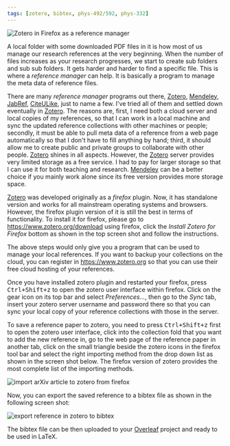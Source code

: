```yaml
---
tags: [zotero, bibtex, phys-492/592, phys-332]
---
```


![Zotero in Firefox as a reference manager]({{site.ina}}/zotero4firefox.png)

A local folder with some downloaded PDF files in it is how most of us manage 
our research references at the very beginning. When the number of files 
increases as your research progresses, we start to create sub folders and sub 
sub folders. It gets harder and harder to find a specific file. This is where a 
*reference manager* can help. It is basically a program to manage the meta data 
of reference files.

There are many *reference manager* programs out there, [Zotero][], 
[Mendeley][], [JabRef][], [CiteULike][], just to name a few. I've tried all of 
them and settled down eventually in [Zotero][]. The reasons are, first, I need 
both a cloud server and local copies of my references, so that I can work in a 
local machine and sync the updated reference collections with other machines or 
people; secondly, it must be able to pull meta data of a reference from a web 
page automatically so that I don't have to fill anything by hand; third, it 
should allow me to create public and private groups to collaborate with other 
people. [Zotero][] shines in all aspects. However, the [Zotero][] server 
provides very limited storage as a free service. I had to pay for larger 
storage so that I can use it for both teaching and research. [Mendeley][] can 
be a better choice if you mainly work alone since its free version provides 
more storage space.

[Zotero][] was developed originally as a *firefox* plugin. Now, it has 
standalone version and works for all mainstream operating systems and browsers. 
However, the firefox plugin version of it is still the best in terms of 
functionality. To install it for firefox, please go to 
<https://www.zotero.org/download> using firefox, click the *Install Zotero for 
Firefox* bottom as shown in the top screen shot and follow the instructions. 

The above steps would only give you a program that can be used to manage your 
local references. If you want to backup your collections on the cloud, you can 
register in <https://www.zotero.org> so that you can use their free cloud 
hosting of your references.

Once you have installed zotero plugin and restarted your firefox, press 
<kbd>Ctrl+Shift+z</kbd> to open the zotero user interface within firefox. Click 
on the gear icon on its top bar and select *Preferences...*, then go to the 
*Sync* tab, insert your zotero server username and password there so that you 
can sync your local copy of your reference collections with those in the 
server.

To save a reference paper to zotero, you need to press <kbd>Ctrl+Shift+z</kbd> 
first to open the zotero user interface, click into the collection fold that 
you want to add the new reference in, go to the web page of the reference paper 
in another tab, click on the small triangle beside the zotero icons in the 
firefox tool bar and select the right importing method from the drop down list 
as shown in the screen shot below. The firefox version of zotero provides the 
most complete list of the importing methods.

![import arXiv article to zotero from firefox]({{site.ina}}/zotero4arXiv.png)

Now, you can export the saved reference to a bibtex file as shown in the 
following screen shot:

![export reference in zotero to bibtex]({{site.ina}}/zoteroexport.png)

The bibtex file can be then uploaded to your [Overleaf][] project and ready to 
be used in LaTeX.

[Zotero]:https://www.zotero.org
[Mendeley]:https://www.mendeley.com
[JabRef]:https://www.jabref.org
[CiteULike]:http://www.citeulike.org
[Overleaf]:https://www.overleaf.com
